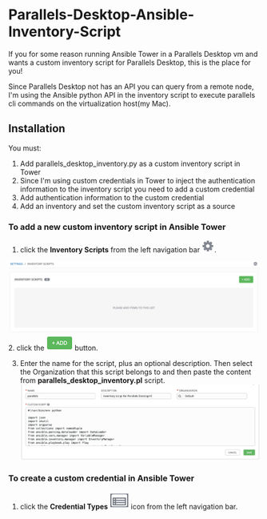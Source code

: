 # Parallels-Desktop-Ansible-Inventory-Script
If you for some reason running Ansible Tower in a Parallels Desktop vm and wants a custom inventory script for Parallels Desktop, this is the place for you!

Since Parallels Desktop not has an API you can query from a remote node, I'm using the Ansible python API in the inventory script to execute parallels cli commands on the virtualization host(my Mac).
## Installation
You must:
1. Add parallels_desktop_inventory.py as a custom inventory script in Tower
2. Since I'm using custom credentials in Tower to  inject the authentication information to the inventory script you need to add a custom credential
3. Add authentication information to the custom credential
4. Add an inventory and set the custom inventory script as a source
### To add a new custom inventory script in Ansible Tower
1. click the **Inventory Scripts** from the left navigation bar ![Alt text](images/wheel.png?raw=true "settings").

![Alt text](images/inventory-scripts.png?raw=true "settings")
2. click the ![Add](images/add-button.png?raw=true "settings") button.

3. Enter the name for the script, plus an optional description. Then select the Organization that this script belongs to and then paste the content from **parallels_desktop_inventory.pl** script.
![Alt text](images/add_script.png?raw=true "add script")
### To create a custom credential in Ansible Tower
1.  click the **Credential Types** ![Alt text](images/credential-types-icon.png?raw=true "Credential Types") icon from the left navigation bar.
